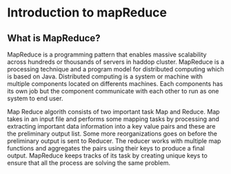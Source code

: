 # Introduction to mapReduce 

## What is MapReduce?
MapReduce is a programming pattern that enables massive scalability across hundreds or thousands of servers in haddop cluster. MapReduce is a processing technique and a program model for distributed computing which is based on Java. Distributed computing is a system or machine with multiple components located on differents machines. Each components has its own job but the component communicate with each other to run as one system to end user.
<br>

Map Reduce algorith consists of two important task Map and Reduce. Map takes in an input file and performs some mapping tasks by processing and extracting important data information into a key value pairs and these are the preliminary output list. Some more reorganizations goes on before the preliminary output is sent to Reducer. The reducer works with multiple map functions and aggregates the pairs using their keys to produce a final output. MapReduce keeps tracks of its task by creating unique keys to ensure that all the process are solving the same problem.

